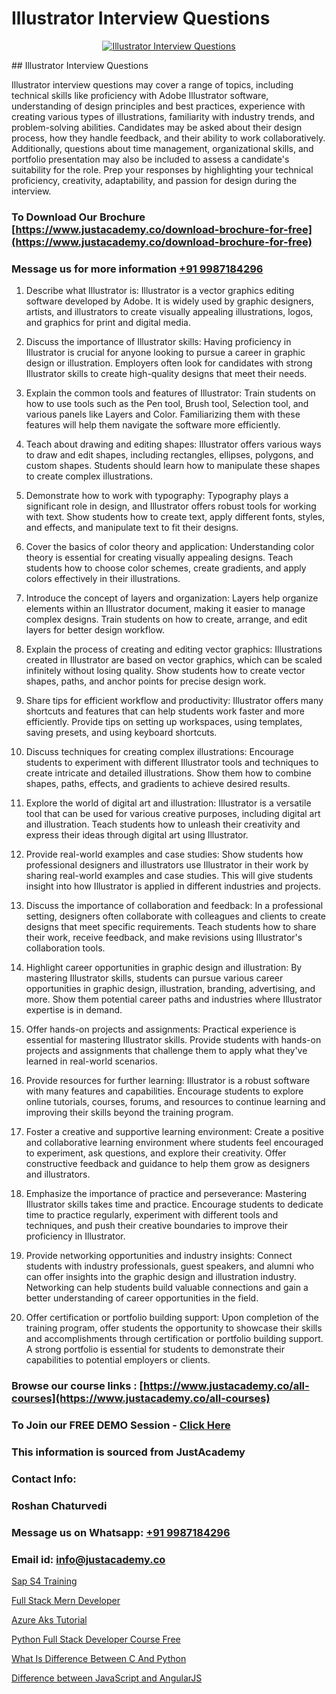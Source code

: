 # Illustrator Interview Questions

<p align="center">
  <a href="https://justacademy.co/all-courses">
    <img src="https://ibb.co/CngWr2j" alt="Illustrator Interview Questions">
  </a>
</p>
## Illustrator Interview Questions

Illustrator interview questions may cover a range of topics, including technical skills like proficiency with Adobe Illustrator software, understanding of design principles and best practices, experience with creating various types of illustrations, familiarity with industry trends, and problem-solving abilities. Candidates may be asked about their design process, how they handle feedback, and their ability to work collaboratively. Additionally, questions about time management, organizational skills, and portfolio presentation may also be included to assess a candidate's suitability for the role. Prep your responses by highlighting your technical proficiency, creativity, adaptability, and passion for design during the interview.
### To Download Our Brochure [https://www.justacademy.co/download-brochure-for-free](https://www.justacademy.co/download-brochure-for-free)
### Message us for more information [+91 9987184296](https://api.whatsapp.com/send?phone=919987184296)
1) Describe what Illustrator is: Illustrator is a vector graphics editing software developed by Adobe. It is widely used by graphic designers, artists, and illustrators to create visually appealing illustrations, logos, and graphics for print and digital media.

2) Discuss the importance of Illustrator skills: Having proficiency in Illustrator is crucial for anyone looking to pursue a career in graphic design or illustration. Employers often look for candidates with strong Illustrator skills to create high-quality designs that meet their needs.

3) Explain the common tools and features of Illustrator: Train students on how to use tools such as the Pen tool, Brush tool, Selection tool, and various panels like Layers and Color. Familiarizing them with these features will help them navigate the software more efficiently.

4) Teach about drawing and editing shapes: Illustrator offers various ways to draw and edit shapes, including rectangles, ellipses, polygons, and custom shapes. Students should learn how to manipulate these shapes to create complex illustrations.

5) Demonstrate how to work with typography: Typography plays a significant role in design, and Illustrator offers robust tools for working with text. Show students how to create text, apply different fonts, styles, and effects, and manipulate text to fit their designs.

6) Cover the basics of color theory and application: Understanding color theory is essential for creating visually appealing designs. Teach students how to choose color schemes, create gradients, and apply colors effectively in their illustrations.

7) Introduce the concept of layers and organization: Layers help organize elements within an Illustrator document, making it easier to manage complex designs. Train students on how to create, arrange, and edit layers for better design workflow.

8) Explain the process of creating and editing vector graphics: Illustrations created in Illustrator are based on vector graphics, which can be scaled infinitely without losing quality. Show students how to create vector shapes, paths, and anchor points for precise design work.

9) Share tips for efficient workflow and productivity: Illustrator offers many shortcuts and features that can help students work faster and more efficiently. Provide tips on setting up workspaces, using templates, saving presets, and using keyboard shortcuts.

10) Discuss techniques for creating complex illustrations: Encourage students to experiment with different Illustrator tools and techniques to create intricate and detailed illustrations. Show them how to combine shapes, paths, effects, and gradients to achieve desired results.

11) Explore the world of digital art and illustration: Illustrator is a versatile tool that can be used for various creative purposes, including digital art and illustration. Teach students how to unleash their creativity and express their ideas through digital art using Illustrator.

12) Provide real-world examples and case studies: Show students how professional designers and illustrators use Illustrator in their work by sharing real-world examples and case studies. This will give students insight into how Illustrator is applied in different industries and projects.

13) Discuss the importance of collaboration and feedback: In a professional setting, designers often collaborate with colleagues and clients to create designs that meet specific requirements. Teach students how to share their work, receive feedback, and make revisions using Illustrator's collaboration tools.

14) Highlight career opportunities in graphic design and illustration: By mastering Illustrator skills, students can pursue various career opportunities in graphic design, illustration, branding, advertising, and more. Show them potential career paths and industries where Illustrator expertise is in demand.

15) Offer hands-on projects and assignments: Practical experience is essential for mastering Illustrator skills. Provide students with hands-on projects and assignments that challenge them to apply what they've learned in real-world scenarios.

16) Provide resources for further learning: Illustrator is a robust software with many features and capabilities. Encourage students to explore online tutorials, courses, forums, and resources to continue learning and improving their skills beyond the training program.

17) Foster a creative and supportive learning environment: Create a positive and collaborative learning environment where students feel encouraged to experiment, ask questions, and explore their creativity. Offer constructive feedback and guidance to help them grow as designers and illustrators.

18) Emphasize the importance of practice and perseverance: Mastering Illustrator skills takes time and practice. Encourage students to dedicate time to practice regularly, experiment with different tools and techniques, and push their creative boundaries to improve their proficiency in Illustrator.

19) Provide networking opportunities and industry insights: Connect students with industry professionals, guest speakers, and alumni who can offer insights into the graphic design and illustration industry. Networking can help students build valuable connections and gain a better understanding of career opportunities in the field.

20) Offer certification or portfolio building support: Upon completion of the training program, offer students the opportunity to showcase their skills and accomplishments through certification or portfolio building support. A strong portfolio is essential for students to demonstrate their capabilities to potential employers or clients.

### Browse our course links : [https://www.justacademy.co/all-courses](https://www.justacademy.co/all-courses) 
### To Join our FREE DEMO Session - [Click Here](https://www.justacademy.co/register-for-course-demo)


### This information is sourced from JustAcademy
### Contact Info:
### Roshan Chaturvedi
### Message us on Whatsapp: [+91 9987184296](https://api.whatsapp.com/send?phone=919987184296)
### Email id: [info@justacademy.co](mailto:info@justacademy.co)
                
[Sap S4 Training](https://www.linkedin.com/pulse/sap-s4-training-justacademy-kolkata-yqudc/)

[Full Stack Mern Developer](https://www.linkedin.com/pulse/full-stack-mern-developer-justacademy-berlin-njboc/)

[Azure Aks Tutorial](https://medium.com/@ranepooja/azure-aks-tutorial-a24f28d399de)

[Python Full Stack Developer Course Free](https://medium.com/@mahi3106/python-full-stack-developer-course-free-b4db4e1e5406)

[What Is Difference Between C And Python](https://justacademyin.github.io/justacademy/what-is-difference-between-c-and-python)

[Difference between JavaScript and AngularJS](https://justacademyin.github.io/justacademy/difference-between-javascript-and-angularjs)

